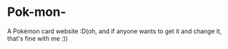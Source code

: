 # Pok-mon-
A Pokémon card website :D(oh, and if anyone wants to get it and change it, that's fine with me :))
